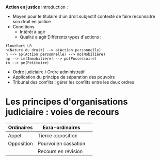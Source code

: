 **Action en justice**
Introduction :
- Moyen pour le titulaire d'un droit subjectif contesté de faire reconnaitre son droit en justice
- Conditions
	- Intérêt à agir
	- Qualité à agir
Différents types d'actions :
```mermaid
flowchart LR
n(Nature du droit) --> a(Action personnelle)
n --> ap(Action personnelle) --> mo(Mobilière)
ap --> im(Immobilière) --> po(Possessoire)
im --> pe(Petitoire)
```



- Ordre judiciaire / Ordre administratif
- Application du principe de séparation des pouvoirs
- Tribunal des conflits : gérer les conflits entre les deux ordres

# Les principes d'organisations judiciaire : voies de recours
| Ordinaires | Exra-ordinaires      |     |
| ---------- | -------------------- | --- |
| Appel      | Tierce opposition    |     |
| Opposition | Pourvoi en cassation |     |
|            | Recours en révision  |     |


